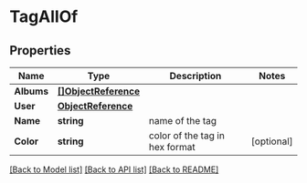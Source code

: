# TagAllOf

## Properties

Name | Type | Description | Notes
------------ | ------------- | ------------- | -------------
**Albums** | [**[]ObjectReference**](ObjectReference.md) |  | 
**User** | [**ObjectReference**](ObjectReference.md) |  | 
**Name** | **string** | name of the tag | 
**Color** | **string** | color of the tag in hex format | [optional] 

[[Back to Model list]](../README.md#documentation-for-models) [[Back to API list]](../README.md#documentation-for-api-endpoints) [[Back to README]](../README.md)



